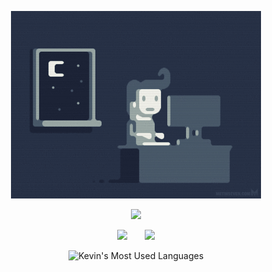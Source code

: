 <p align="center">
  <!-- GIFs and Images -->
  <img src="https://github.com/minjunkevink/minjunkevink/blob/main/programmer:progamergif.gif?raw=true" alt="CS and CS (ifykyk)" height="300px">
</p>

<p align="center">
  <!-- Typing SVG with custom font -->
  <a href="https://github.com/minjunkevink">
    <img src="https://readme-typing-svg.demolab.com/?lines=strive%20for%20understanding;ai%20safety%20advocate;aspiring%20ai%20engineer%2Fresearcher;the%20cult%20of%20done&font=DejaVu%20Sans%20Mono&center=true&width=440&height=45&color=%23FFFFFF&vCenter=true&pause=1000&size=22" />
  </a>
</p>

<p align="center">
  <!-- Social icons section -->
  <a href="https://www.linkedin.com/in/kevinjameskim/"><img src="https://img.shields.io/badge/LinkedIn-0077B5?style=for-the-badge&logo=linkedin&logoColor=white"/></a>
  &#8287;&#8287;&#8287;&#8287;&#8287;
  <a href="https://www.kaggle.com/critterjam"><img src="https://img.shields.io/badge/Kaggle-20BEFF?style=for-the-badge&logo=kaggle&logoColor=white"/></a>
</p>

<p align="center">
  <img src="https://github-readme-stats.vercel.app/api/top-langs/?username=minjunkevink&layout=compact&theme=radical&bg_color=0d1117&title_color=58a6ff&icon_color=58a6ff&text_color=ffffff&border_color=58a6ff" alt="Kevin's Most Used Languages">
</p>
